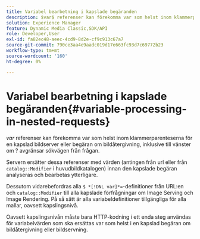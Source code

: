 ```yaml
---
title: Variabel bearbetning i kapslade begäranden
description: $var$ referenser kan förekomma var som helst inom klammerparenteserna för en kapslad bildserver eller begäran om bildåtergivning, inklusive till vänster om ? avgränsar sökvägen från frågan.
solution: Experience Manager
feature: Dynamic Media Classic,SDK/API
role: Developer,User
exl-id: fa82ec48-aeec-4cd9-8d2e-cf9c913c67a7
source-git-commit: 790ce3aa4e9aadc019d17e663fc93d7c69772b23
workflow-type: tm+mt
source-wordcount: '160'
ht-degree: 0%

---
```


# Variabel bearbetning i kapslade begäranden{#variable-processing-in-nested-requests}

$var$ referenser kan förekomma var som helst inom klammerparenteserna för en kapslad bildserver eller begäran om bildåtergivning, inklusive till vänster om ? avgränsar sökvägen från frågan.

Servern ersätter dessa referenser med värden (antingen från url eller från `catalog::Modifier` i huvudbildkatalogen) innan den kapslade begäran analyseras och bearbetas ytterligare.

Dessutom vidarebefordras alla `$ *[!DNL var]*=`-definitioner från URL:en och `catalog::Modifier` till alla kapslade förfrågningar om Image Serving och Image Rendering. På så sätt är alla variabeldefinitioner tillgängliga för alla mallar, oavsett kapslingsnivå.

Oavsett kapslingsnivån måste bara HTTP-kodning i ett enda steg användas för variabelvärden som ska ersättas var som helst i en kapslad begäran om bildåtergivning eller bildservning.

